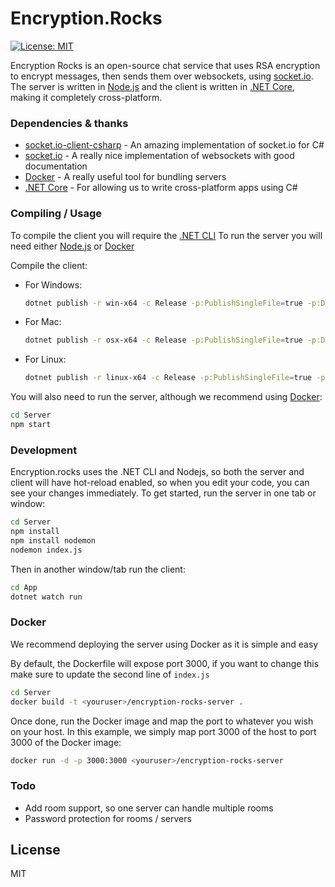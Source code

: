 # Encryption.Rocks

[![License: MIT](https://img.shields.io/badge/License-MIT-green.svg)](https://github.com/charleywright/Encryption.Rocks/blob/master/LICENSE.txt)

Encryption Rocks is an open-source chat service that uses RSA encryption to encrypt messages, then sends them over websockets, using [socket.io](https://socket.io). The server is written in [Node.js](https://nodejs.org/) and the client is written in [.NET Core](https://dotnet.microsoft.com), making it completely cross-platform.

### Dependencies & thanks

- [socket.io-client-csharp](https://github.com/doghappy/socket.io-client-csharp/) - An amazing implementation of socket.io for C#
- [socket.io](https://socket.io/) - A really nice implementation of websockets with good documentation
- [Docker](https://www.docker.com/) - A really useful tool for bundling servers
- [.NET Core](https://github.com/dotnet/core) - For allowing us to write cross-platform apps using C#

### Compiling / Usage

To compile the client you will require the [.NET CLI](https://dotnet.microsoft.com/download/dotnet-core)
To run the server you will need either [Node.js](https://nodejs.org/) or [Docker](https://www.docker.com/get-started)

Compile the client:

- For Windows:

  ```sh
  dotnet publish -r win-x64 -c Release -p:PublishSingleFile=true -p:Debugtype=None
  ```

- For Mac:

  ```sh
  dotnet publish -r osx-x64 -c Release -p:PublishSingleFile=true -p:Debugtype=None
  ```

- For Linux:
  ```sh
  dotnet publish -r linux-x64 -c Release -p:PublishSingleFile=true -p:Debugtype=None
  ```

You will also need to run the server, although we recommend using [Docker](#server-docker):

```sh
cd Server
npm start
```

### Development

Encryption.rocks uses the .NET CLI and Nodejs, so both the server and client will have hot-reload enabled, so when you edit your code, you can see your changes immediately. To get started, run the server in one tab or window:

```sh
cd Server
npm install
npm install nodemon
nodemon index.js
```

Then in another window/tab run the client:

```sh
cd App
dotnet watch run
```

### <a id="server-docker"></a> Docker

We recommend deploying the server using Docker as it is simple and easy

By default, the Dockerfile will expose port 3000, if you want to change this make sure to update the second line of `index.js`

```sh
cd Server
docker build -t <youruser>/encryption-rocks-server .
```

Once done, run the Docker image and map the port to whatever you wish on your host. In this example, we simply map port 3000 of the host to port 3000 of the Docker image:

```sh
docker run -d -p 3000:3000 <youruser>/encryption-rocks-server
```

### Todo

- Add room support, so one server can handle multiple rooms
- Password protection for rooms / servers

## License

MIT
